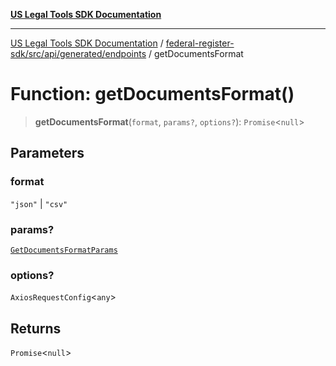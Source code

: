 [**US Legal Tools SDK Documentation**](../../../../../../README.md)

***

[US Legal Tools SDK Documentation](../../../../../../README.md) / [federal-register-sdk/src/api/generated/endpoints](../README.md) / getDocumentsFormat

# Function: getDocumentsFormat()

> **getDocumentsFormat**(`format`, `params?`, `options?`): `Promise`\<`null`\>

## Parameters

### format

`"json"` | `"csv"`

### params?

[`GetDocumentsFormatParams`](../../model/type-aliases/GetDocumentsFormatParams.md)

### options?

`AxiosRequestConfig`\<`any`\>

## Returns

`Promise`\<`null`\>

